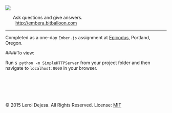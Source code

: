 <img src="http://i.imgur.com/6dXCZql.png">

&nbsp;&nbsp;&nbsp;&nbsp;&nbsp;&nbsp;Ask questions and give answers.<br>
&nbsp;&nbsp;&nbsp;&nbsp;&nbsp;&nbsp;&nbsp;&nbsp;http://embera.bitballoon.com
<hr>


Completed as a one-day `Ember.js` assignment at [Epicodus](http://epicodus.com), Portland, Oregon.

####To view:

Run `$ python -m SimpleHTTPServer` from your project folder and then navigate to `localhost:8000` in your browser.





<br><br><br><br><br>
© 2015 Leroi Dejesa. All Rights Reserved. License: [MIT](http://opensource.org/licenses/MIT)

